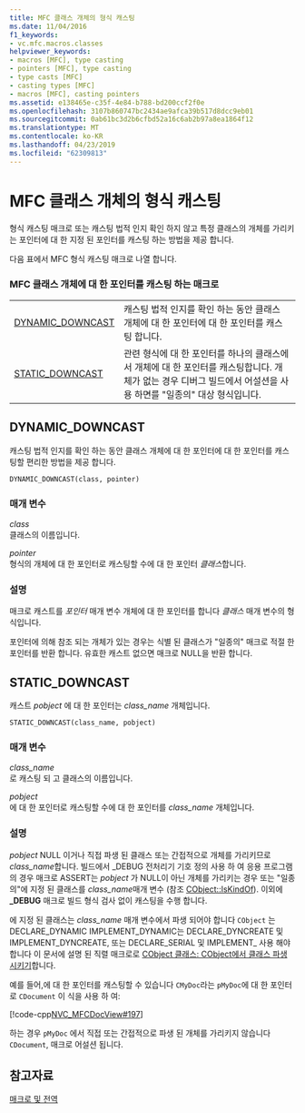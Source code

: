 ```yaml
---
title: MFC 클래스 개체의 형식 캐스팅
ms.date: 11/04/2016
f1_keywords:
- vc.mfc.macros.classes
helpviewer_keywords:
- macros [MFC], type casting
- pointers [MFC], type casting
- type casts [MFC]
- casting types [MFC]
- macros [MFC], casting pointers
ms.assetid: e138465e-c35f-4e84-b788-bd200ccf2f0e
ms.openlocfilehash: 3107b860747bc2434ae9afca39b517d8dcc9eb01
ms.sourcegitcommit: 0ab61bc3d2b6cfbd52a16c6ab2b97a8ea1864f12
ms.translationtype: MT
ms.contentlocale: ko-KR
ms.lasthandoff: 04/23/2019
ms.locfileid: "62309813"
---
```

# <a name="type-casting-of-mfc-class-objects"></a>MFC 클래스 개체의 형식 캐스팅

형식 캐스팅 매크로 또는 캐스팅 법적 인지 확인 하지 않고 특정 클래스의 개체를 가리키는 포인터에 대 한 지정 된 포인터를 캐스팅 하는 방법을 제공 합니다.

다음 표에서 MFC 형식 캐스팅 매크로 나열 합니다.

### <a name="macros-that-cast-pointers-to-mfc-class-objects"></a>MFC 클래스 개체에 대 한 포인터를 캐스팅 하는 매크로

|||
|-|-|
|[DYNAMIC_DOWNCAST](#dynamic_downcast)|캐스팅 법적 인지를 확인 하는 동안 클래스 개체에 대 한 포인터에 대 한 포인터를 캐스팅 합니다.|
|[STATIC_DOWNCAST](#static_downcast)|관련 형식에 대 한 포인터를 하나의 클래스에서 개체에 대 한 포인터를 캐스팅합니다. 개체가 없는 경우 디버그 빌드에서 어설션을 사용 하면를 "일종의" 대상 형식입니다.|

##  <a name="dynamic_downcast"></a>  DYNAMIC_DOWNCAST

캐스팅 법적 인지를 확인 하는 동안 클래스 개체에 대 한 포인터에 대 한 포인터를 캐스팅할 편리한 방법을 제공 합니다.

```
DYNAMIC_DOWNCAST(class, pointer)
```

### <a name="parameters"></a>매개 변수

*class*<br/>
클래스의 이름입니다.

*pointer*<br/>
형식의 개체에 대 한 포인터로 캐스팅할 수에 대 한 포인터 *클래스*합니다.

### <a name="remarks"></a>설명

매크로 캐스트를 *포인터* 매개 변수 개체에 대 한 포인터를 합니다 *클래스* 매개 변수의 형식입니다.

포인터에 의해 참조 되는 개체가 있는 경우는 식별 된 클래스가 "일종의" 매크로 적절 한 포인터를 반환 합니다. 유효한 캐스트 없으면 매크로 NULL을 반환 합니다.

##  <a name="static_downcast"></a>  STATIC_DOWNCAST

캐스트 *pobject* 에 대 한 포인터는 *class_name* 개체입니다.

```
STATIC_DOWNCAST(class_name, pobject)
```

### <a name="parameters"></a>매개 변수

*class_name*<br/>
로 캐스팅 되 고 클래스의 이름입니다.

*pobject*<br/>
에 대 한 포인터로 캐스팅할 수에 대 한 포인터를 *class_name* 개체입니다.

### <a name="remarks"></a>설명

*pobject* NULL 이거나 직접 파생 된 클래스 또는 간접적으로 개체를 가리키므로 *class_name*합니다. 빌드에서 _DEBUG 전처리기 기호 정의 사용 하 여 응용 프로그램의 경우 매크로 ASSERT는 *pobject* 가 NULL이 아닌 개체를 가리키는 경우 또는 "일종의"에 지정 된 클래스를 *class_name*매개 변수 (참조 [CObject::IsKindOf](../../mfc/reference/cobject-class.md#iskindof)). 이외에 **_DEBUG** 매크로 빌드 형식 검사 없이 캐스팅을 수행 합니다.

에 지정 된 클래스는 *class_name* 매개 변수에서 파생 되어야 합니다 `CObject` 는 DECLARE_DYNAMIC IMPLEMENT_DYNAMIC는 DECLARE_DYNCREATE 및 IMPLEMENT_DYNCREATE, 또는 DECLARE_SERIAL 및 IMPLEMENT_ 사용 해야 합니다 이 문서에 설명 된 직렬 매크로로 [CObject 클래스: CObject에서 클래스 파생 시키기](../../mfc/deriving-a-class-from-cobject.md)합니다.

예를 들어,에 대 한 포인터를 캐스팅할 수 있습니다 `CMyDoc`라는 `pMyDoc`에 대 한 포인터로 `CDocument` 이 식을 사용 하 여:

[!code-cpp[NVC_MFCDocView#197](../../mfc/codesnippet/cpp/type-casting-of-mfc-class-objects_1.cpp)]

하는 경우 `pMyDoc` 에서 직접 또는 간접적으로 파생 된 개체를 가리키지 않습니다 `CDocument`, 매크로 어설션 됩니다.

## <a name="see-also"></a>참고자료

[매크로 및 전역](../../mfc/reference/mfc-macros-and-globals.md)
